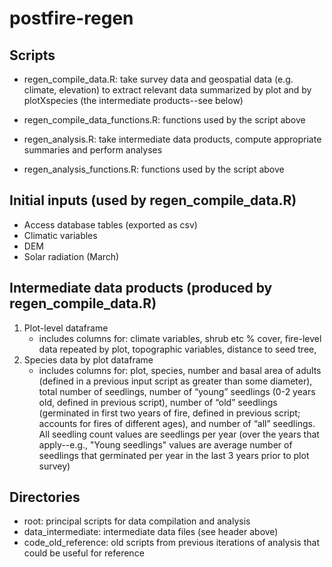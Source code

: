 # postfire-regen  

## Scripts  
- regen_compile_data.R: take survey data and geospatial data (e.g. climate, elevation) to extract relevant data summarized by plot and by plotXspecies (the intermediate products--see below)  

- regen_compile_data_functions.R: functions used by the script above  

- regen_analysis.R: take intermediate data products, compute appropriate summaries and perform analyses  
  
- regen_analysis_functions.R: functions used by the script above  


## Initial inputs (used by regen_compile_data.R)  
- Access database tables (exported as csv)  
- Climatic variables   
- DEM  
- Solar radiation (March)  


## Intermediate data products (produced by regen_compile_data.R)  
1. Plot-level dataframe  
	- includes columns for: climate variables, shrub etc % cover, fire-level data repeated by plot, topographic variables, distance to seed tree,   
2. Species data by plot dataframe  
	- includes columns for: plot, species, number and basal area of adults (defined in a previous input script as greater than some diameter), total number of seedlings, number of “young” seedlings (0-2 years old, defined in previous script), number of “old” seedlings (germinated in first two years of fire, defined in previous script; accounts for fires of different ages), and number of “all” seedlings. All seedling count values are seedlings per year (over the years that apply--e.g., "Young seedlings" values are average number of seedlings that germinated per year in the last 3 years prior to plot survey)  
  
  
## Directories  
- root: principal scripts for data compilation and analysis  
- data_intermediate: intermediate data files (see header above)  
- code_old_reference: old scripts from previous iterations of analysis that could be useful for reference  
